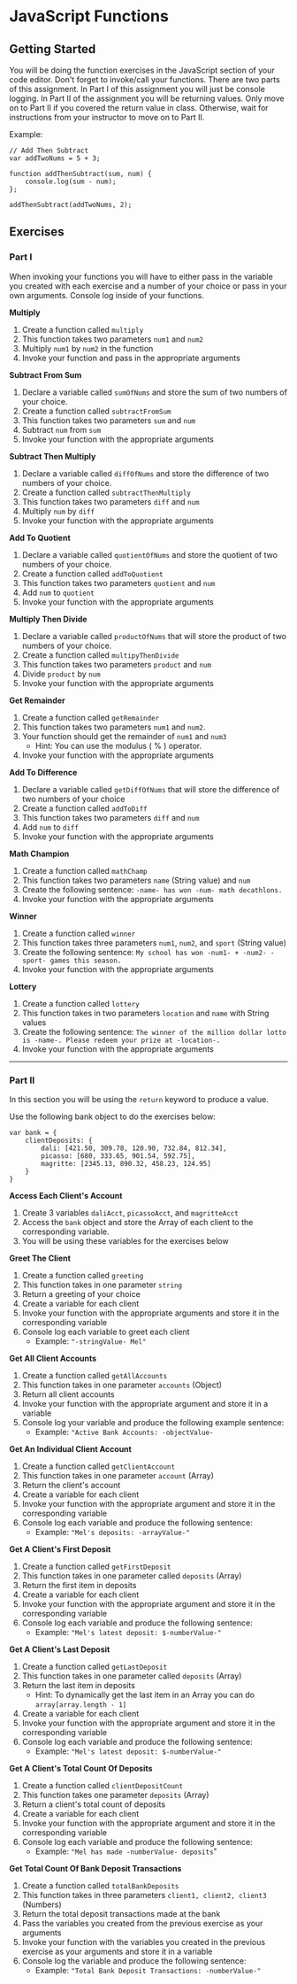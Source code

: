 # JavaScript Functions

## Getting Started

You will be doing the function exercises in the JavaScript section of your code editor. Don't forget to invoke/call your functions. There are two parts of this assignment. In Part I of this assignment you will just be console logging. In Part II of the assignment you will be returning values. Only move on to Part II if you covered the return value in class. Otherwise, wait for instructions from your instructor to move on to Part II.

Example:

```
// Add Then Subtract
var addTwoNums = 5 + 3;

function addThenSubtract(sum, num) {
    console.log(sum - num);
};

addThenSubtract(addTwoNums, 2);
```

## Exercises

### Part I

When invoking your functions you will have to either pass in the variable you created with each exercise and a number of your choice or pass in your own arguments. Console log inside of your functions.

**Multiply**

1.  Create a function called `multiply`
2.  This function takes two parameters `num1` and `num2`
3.  Multiply `num1` by `num2` in the function
4.  Invoke your function and pass in the appropriate arguments

**Subtract From Sum**

1.  Declare a variable called `sumOfNums` and store the sum of two numbers of your choice.
2.  Create a function called `subtractFromSum`
3.  This function takes two parameters `sum` and `num`
4.  Subtract `num` from `sum`
5.  Invoke your function with the appropriate arguments

**Subtract Then Multiply**

1.  Declare a variable called `diffOfNums` and store the difference of two numbers of your choice.
2.  Create a function called `subtractThenMultiply`
3.  This function takes two parameters `diff` and `num`
4.  Multiply `num` by `diff`
5.  Invoke your function with the appropriate arguments

**Add To Quotient**

1.  Declare a variable called `quotientOfNums` and store the quotient of two numbers of your choice.
2.  Create a function called `addToQuotient`
3.  This function takes two parameters `quotient` and `num`
4.  Add `num` to `quotient`
5.  Invoke your function with the appropriate arguments

**Multiply Then Divide**

1.  Declare a variable called `productOfNums` that will store the product of two numbers of your choice.
2.  Create a function called `multipyThenDivide`
3.  This function takes two parameters `product` and `num`
4.  Divide `product` by `num`
5.  Invoke your function with the appropriate arguments

**Get Remainder**

1.  Create a function called `getRemainder`
2.  This function takes two parameters `num1` and `num2`.
3.  Your function should get the remainder of `num1` and `num3`
    * Hint: You can use the modulus ( % ) operator.
4.  Invoke your function with the appropriate arguments

**Add To Difference**

1.  Declare a variable called `getDiffOfNums` that will store the difference of two numbers of your choice
2.  Create a function called `addToDiff`
3.  This function takes two parameters `diff` and `num`
4.  Add `num` to `diff`
5.  Invoke your function with the appropriate arguments

**Math Champion**

1.  Create a function called `mathChamp`
2.  This function takes two parameters `name` (String value) and `num`
3.  Create the following sentence:
    `-name- has won -num- math decathlons.`
4.  Invoke your function with the appropriate arguments

**Winner**

1.  Create a function called `winner`
2.  This function takes three parameters `num1`, `num2`, and `sport` (String value)
3.  Create the following sentence:
    `My school has won -num1- + -num2- -sport- games this season.`
4.  Invoke your function with the appropriate arguments

**Lottery**

1.  Create a function called `lottery`
2.  This function takes in two parameters `location` and `name` with String values
3.  Create the following sentence: `The winner of the million dollar lotto is -name-. Please redeem your prize at -location-.`
4.  Invoke your function with the appropriate arguments

---

### Part II

In this section you will be using the `return` keyword to produce a value.

Use the following bank object to do the exercises below:

```
var bank = {
    clientDeposits: {
        dali: [421.50, 309.78, 120.90, 732.84, 812.34],
        picasso: [680, 333.65, 901.54, 592.75],
        magritte: [2345.13, 890.32, 458.23, 124.95]
    }
}
```

**Access Each Client's Account**

1.  Create 3 variables `daliAcct`, `picassoAcct`, and `magritteAcct`
2.  Access the `bank` object and store the Array of each client to the corresponding variable.
3.  You will be using these variables for the exercises below

**Greet The Client**

1.  Create a function called `greeting`
2.  This function takes in one parameter `string`
3.  Return a greeting of your choice
4.  Create a variable for each client
5.  Invoke your function with the appropriate arguments and store it in the corresponding variable
6.  Console log each variable to greet each client
    * Example: `"-stringValue- Mel"`

**Get All Client Accounts**

1.  Create a function called `getAllAccounts`
2.  This function takes in one parameter `accounts` (Object)
3.  Return all client accounts
4.  Invoke your function with the appropriate argument and store it in a variable
5.  Console log your variable and produce the following example sentence:
    * Example: `"Active Bank Accounts: -objectValue-`

**Get An Individual Client Account**

1.  Create a function called `getClientAccount`
2.  This function takes in one parameter `account` (Array)
3.  Return the client's account
4.  Create a variable for each client
5.  Invoke your function with the appropriate argument and store it in the corresponding variable
6.  Console log each variable and produce the following sentence:
    * Example: `"Mel's deposits: -arrayValue-"`

**Get A Client's First Deposit**

1.  Create a function called `getFirstDeposit`
2.  This function takes in one parameter called `deposits` (Array)
3.  Return the first item in deposits
4.  Create a variable for each client
5.  Invoke your function with the appropriate argument and store it in the corresponding variable
6.  Console log each variable and produce the following sentence:
    * Example: `"Mel's latest deposit: $-numberValue-"`

**Get A Client's Last Deposit**

1.  Create a function called `getLastDeposit`
2.  This function takes in one parameter called `deposits` (Array)
3.  Return the last item in deposits
    * Hint: To dynamically get the last item in an Array you can do `array[array.length - 1]`
4.  Create a variable for each client
5.  Invoke your function with the appropriate argument and store it in the corresponding variable
6.  Console log each variable and produce the following sentence:
    * Example: `"Mel's latest deposit: $-numberValue-"`

**Get A Client's Total Count Of Deposits**

1.  Create a function called `clientDepositCount`
2.  This function takes one parameter `deposits` (Array)
3.  Return a client's total count of deposits
4.  Create a variable for each client
5.  Invoke your function with the appropriate argument and store it in the corresponding variable
6.  Console log each variable and produce the following sentence:
    * Example: `"Mel has made -numberValue- deposits`"

**Get Total Count Of Bank Deposit Transactions**

1.  Create a function called `totalBankDeposits`
2.  This function takes in three parameters `client1, client2, client3` (Numbers)
3.  Return the total deposit transactions made at the bank
4.  Pass the variables you created from the previous exercise as your arguments
5.  Invoke your function with the variables you created in the previous exercise as your arguments and store it in a variable
6.  Console log the variable and produce the following sentence:
    * Example: `"Total Bank Deposit Transactions: -numberValue-"`
